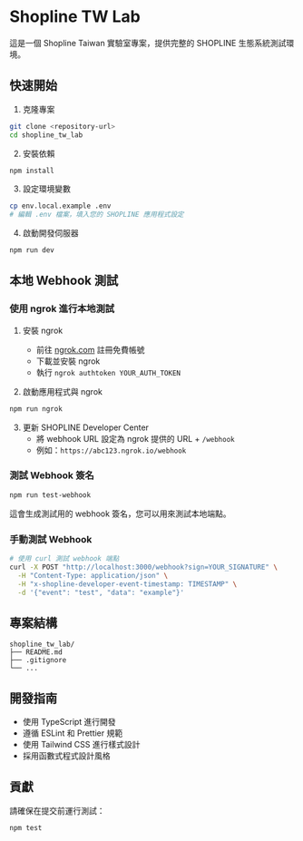 # Shopline TW Lab

這是一個 Shopline Taiwan 實驗室專案，提供完整的 SHOPLINE 生態系統測試環境。

## 快速開始

1. 克隆專案
```bash
git clone <repository-url>
cd shopline_tw_lab
```

2. 安裝依賴
```bash
npm install
```

3. 設定環境變數
```bash
cp env.local.example .env
# 編輯 .env 檔案，填入您的 SHOPLINE 應用程式設定
```

4. 啟動開發伺服器
```bash
npm run dev
```

## 本地 Webhook 測試

### 使用 ngrok 進行本地測試

1. 安裝 ngrok
   - 前往 [ngrok.com](https://ngrok.com/) 註冊免費帳號
   - 下載並安裝 ngrok
   - 執行 `ngrok authtoken YOUR_AUTH_TOKEN`

2. 啟動應用程式與 ngrok
```bash
npm run ngrok
```

3. 更新 SHOPLINE Developer Center
   - 將 webhook URL 設定為 ngrok 提供的 URL + `/webhook`
   - 例如：`https://abc123.ngrok.io/webhook`

### 測試 Webhook 簽名

```bash
npm run test-webhook
```

這會生成測試用的 webhook 簽名，您可以用來測試本地端點。

### 手動測試 Webhook

```bash
# 使用 curl 測試 webhook 端點
curl -X POST "http://localhost:3000/webhook?sign=YOUR_SIGNATURE" \
  -H "Content-Type: application/json" \
  -H "x-shopline-developer-event-timestamp: TIMESTAMP" \
  -d '{"event": "test", "data": "example"}'
```

## 專案結構

```
shopline_tw_lab/
├── README.md
├── .gitignore
└── ...
```

## 開發指南

- 使用 TypeScript 進行開發
- 遵循 ESLint 和 Prettier 規範
- 使用 Tailwind CSS 進行樣式設計
- 採用函數式程式設計風格

## 貢獻

請確保在提交前運行測試：
```bash
npm test
```
